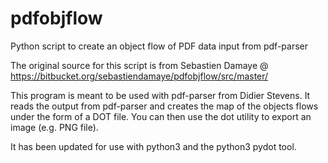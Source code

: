 # pdfobjflow
Python script to create an object flow of PDF data input from pdf-parser

The original source for this script is from Sebastien Damaye @ https://bitbucket.org/sebastiendamaye/pdfobjflow/src/master/

This program is meant to be used with pdf-parser from Didier Stevens. It reads the output from pdf-parser and creates the map of the objects flows under the form of a DOT file. You can then use the dot utility to export an image (e.g. PNG file).

It has been updated for use with python3 and the python3 pydot tool.

